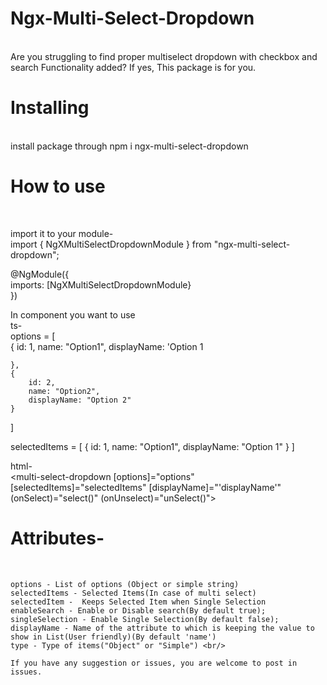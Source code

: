 <h1>Ngx-Multi-Select-Dropdown</h1><br />
Are you struggling to find proper multiselect dropdown with checkbox and search Functionality added? If yes, This package is for you.

<h1>Installing</h1> <br/>
install package through npm i ngx-multi-select-dropdown

<h1>How to use</h1><br/> 

import it to your module-<br/>
import { NgXMultiSelectDropdownModule } from "ngx-multi-select-dropdown";<br/>

@NgModule({<br/>
imports: [NgXMultiSelectDropdownModule}<br/>
})<br/>

In component you want to use <br/>
ts-<br/>
options = [<br/>
    {
        id: 1,
        name: "Option1",
        displayName: 'Option 1

    },
    {
        id: 2,
        name: "Option2",
        displayName: "Option 2"
    }
]<br/>

selectedItems = [
    {
        id: 1,
        name: "Option1",
        displayName: "Option 1"
    }
]<br/>



html-<br/>
    <multi-select-dropdown 
        [options]="options" 
        [selectedItems]="selectedItems" 
        [displayName]="'displayName'"
        (onSelect)="select()"
        (onUnselect)="unSelect()">
    </multi-select-dropdown><br/>

    
   <h1> Attributes-</h1> <br/>

    options - List of options (Object or simple string)
    selectedItems - Selected Items(In case of multi select)
    selectedItem -  Keeps Selected Item when Single Selection
    enableSearch - Enable or Disable search(By default true);
    singleSelection - Enable Single Selection(By default false);
    displayName - Name of the attribute to which is keeping the value to show in List(User friendly)(By default 'name')
    type - Type of items("Object" or "Simple") <br/>

    If you have any suggestion or issues, you are welcome to post in issues.
    
